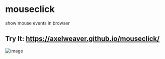 # mouseclick
show mouse events in browser
## Try It: <https://axelweaver.github.io/mouseclick/>

![image](https://github.com/Axelweaver/mouseclick/assets/15805062/7e2f318c-9233-4e08-8ac1-844e83eb7e3d)
